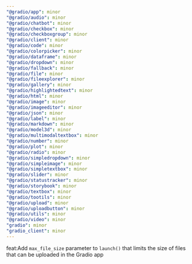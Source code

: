 ```yaml
---
"@gradio/app": minor
"@gradio/audio": minor
"@gradio/chatbot": minor
"@gradio/checkbox": minor
"@gradio/checkboxgroup": minor
"@gradio/client": minor
"@gradio/code": minor
"@gradio/colorpicker": minor
"@gradio/dataframe": minor
"@gradio/dropdown": minor
"@gradio/fallback": minor
"@gradio/file": minor
"@gradio/fileexplorer": minor
"@gradio/gallery": minor
"@gradio/highlightedtext": minor
"@gradio/html": minor
"@gradio/image": minor
"@gradio/imageeditor": minor
"@gradio/json": minor
"@gradio/label": minor
"@gradio/markdown": minor
"@gradio/model3d": minor
"@gradio/multimodaltextbox": minor
"@gradio/number": minor
"@gradio/plot": minor
"@gradio/radio": minor
"@gradio/simpledropdown": minor
"@gradio/simpleimage": minor
"@gradio/simpletextbox": minor
"@gradio/slider": minor
"@gradio/statustracker": minor
"@gradio/storybook": minor
"@gradio/textbox": minor
"@gradio/tootils": minor
"@gradio/upload": minor
"@gradio/uploadbutton": minor
"@gradio/utils": minor
"@gradio/video": minor
"gradio": minor
"gradio_client": minor
---
```


feat:Add `max_file_size` parameter to `launch()` that limits the size of files that can be uploaded in the Gradio app
